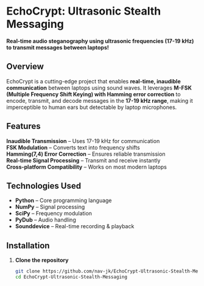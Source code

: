 # EchoCrypt: Ultrasonic Stealth Messaging

 **Real-time audio steganography using ultrasonic frequencies (17-19 kHz) to transmit messages between laptops!**  

##  Overview  
EchoCrypt is a cutting-edge project that enables **real-time, inaudible communication** between laptops using sound waves. It leverages **M-FSK (Multiple Frequency Shift Keying) with Hamming error correction** to encode, transmit, and decode messages in the **17-19 kHz range**, making it imperceptible to human ears but detectable by laptop microphones.

##  Features  
 **Inaudible Transmission** – Uses 17-19 kHz for communication  
 **FSK Modulation** – Converts text into frequency shifts  
 **Hamming(7,4) Error Correction** – Ensures reliable transmission  
 **Real-time Signal Processing** – Transmit and receive instantly  
 **Cross-platform Compatibility** – Works on most modern laptops  

##  Technologies Used  
- **Python** – Core programming language  
- **NumPy** – Signal processing  
- **SciPy** – Frequency modulation  
- **PyDub** – Audio handling  
- **Sounddevice** – Real-time recording & playback  

##  Installation  

1. **Clone the repository**  
   ```sh
   git clone https://github.com/nav-jk/EchoCrypt-Ultrasonic-Stealth-Messaging.git
   cd EchoCrypt-Ultrasonic-Stealth-Messaging
